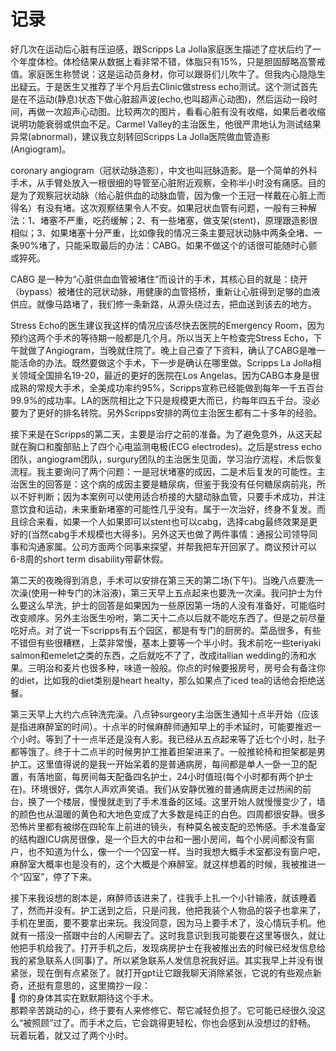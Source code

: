 # 记录
好几次在运动后心脏有压迫感，跟Scripps La Jolla家庭医生描述了症状后约了一个年度体检。体检结果从数据上看非常不错，体脂只有15%，只是胆固醇略高警戒值。家庭医生称赞说：这是运动员身材，你可以跟哥们儿吹牛了。但我内心隐隐生出疑云。于是医生又推荐了半个月后去Clinic做stress echo测试。这个测试首先是在不运动(静息)状态下做心脏超声波(echo,也叫超声心动图)，然后运动一段时间，再做一次超声心动图。比较两次的图片，看看心脏有没有收缩，如果后者收缩说明功能衰弱或供血不足。Carmel Valley的主治医生，他很严肃地认为测试结果异常(abnormal)，建议我立刻转回Scripps La Jolla医院做血管造影(Angiogram)。  

coronary angiogram（冠状动脉造影），中文也叫冠脉造影。是一个简单的外科手术，从手臂处放入一根很细的导管至心脏附近观察，全称半小时没有痛感。目的是为了观察冠状动脉（给心脏供血的动脉血管，因为像一个王冠一样戴在心脏上而得名）有没有堵。这次观察结果令人不安。如果冠状血管有问题，一般有三种解法：1、堵塞不严重，吃药缓解；2、有一些堵塞，做支架(stent)，原理跟造影很相似；3、如果堵塞十分严重，比如像我的情况三条主要冠状动脉中两条全堵、一条90%堵了，只能采取最后的办法：CABG。如果不做这个的话很可能随时心颤或猝死。  

CABG 是一种为“心脏供血血管被堵住”而设计的手术，其核心目的就是：绕开（bypass）被堵住的冠状动脉，用健康的血管搭桥，重新让心脏得到足够的血液供应。就像马路堵了，我们修一条新路，从源头绕过去，把血送到该去的地方。  

Stress Echo的医生建议我这样的情况应该尽快去医院的Emergency Room，因为预约这两个手术的等待期一般都是几个月。所以当天上午检查完Stress Echo，下午就做了Angiogram，当晚就住院了。晚上自己查了下资料，确认了CABG是唯一能活命的办法。既然要做这个手术，下一步是确认在哪里做。Scripps La Jolla相关领域全国排名19-20，最近的更好的医院在Los Angelas。因为CABG本身是很成熟的常规大手术，全美成功率约95%，Scripps宣称已经能做到每年一千五百台99.9%的成功率。LA的医院相比之下只是规模更大而已，约每年四五千台。没必要为了更好的排名转院。另外Scripps安排的两位主治医生都有二十多年的经验。  

接下来是在Scripps的第二天，主要是治疗之前的准备。为了避免意外，从这天起就在胸口和腹部贴上了四个心电监测电极(ECG electrodes)。之后是stress echo团队，angiogram团队，surgury团队的主治医生见面，学习治疗流程，术后恢复流程。我主要询问了两个问题：一是冠状堵塞的成因，二是术后复发的可能性。主治医生的回答是：这个病的成因主要是糖尿病，但鉴于我没有任何糖尿病前兆，所以不好判断；因为本案例可以使用适合桥接的大腿动脉血管，只要手术成功，并注意饮食和运动，未来重新堵塞的可能性几乎没有。属于一次治好，终身不复发。而且综合来看，如果一个人如果即可以stent也可以cabg，选择cabg最终效果是更好的(当然cabg手术规模也大得多)。另外这天也做了两件事情：通报公司领导同事和沟通家属。公司方面两个同事来探望，并帮我把车开回家了。商议预计可以6-8周的short term disability带薪休假。  

第二天的夜晚得到消息，手术可以安排在第三天的第二场(下午)。当晚八点要洗一次澡(使用一种专门的沐浴液)，第三天早上五点起来也要洗一次澡。我问护士为什么要这么早洗，护士的回答是如果因为一些原因第一场的人没有准备好，可能临时改变顺序。另外主治医生吩咐，第二天十二点以后就不能吃东西了。但是之前尽量吃好点。对了说一下scripps有五个园区，都是有专门的厨房的。菜品很多，有些不错但有些很糟糕，上菜非常慢，基本上要等一个半小时。我术前吃一些teriyaki salmon和emelet之类的东西，之后就吃不了了，改成itallian wedding的汤和水果。三明治和麦片也很多种，味道一般般。你点的时候要报房号，房号会有备注你的diet，比如我的diet类别是heart healty，那么如果点了iced tea的话他会拒绝送餐。  

第三天早上大约六点钟洗完澡。八点钟surgeory主治医生通知十点半开始（应该是指进麻醉室的时间）。十点半的时候麻醉师通知早上的手术延时，可能要推迟一个小时。等到了十一点半还是没有人影。我已经从五点起来等了近七个小时，肚子都等饿了。终于十二点半的时候男护工推着担架进来了。一般推轮椅和担架都是男护工。这里值得说的是我一开始呆着的是普通病房，每间都是单人一卧一卫的配置，有落地窗，每房间每天配备四名护士，24小时值班(每个小时都有两个护士在)。环境很好，偶尔人声欢声笑语。我们从安静优雅的普通病房走过热闹的前台，换了一个楼层，慢慢就走到了手术准备的区域。这里开始人就慢慢变少了，墙的颜色也从温暖的黄色和大地色变成了大多数是纯正的白色。四周都很安静。很多恐怖片里都有被绑在四轮车上前进的镜头，有种莫名被支配的恐怖感。手术准备室的结构跟ICU病房很像，是一个巨大的中台和一圈小房间，每个小房间都没有窗户，也不知道为什么，像一个一个囚室一样。当时我想大概手术室都没有窗户吧，麻醉室大概率也是没有的，这个大概是个麻醉室。就这样想着的时候，我被推进一个“囚室”，停了下来。  

接下来我设想的剧本是，麻醉师该进来了，往我手上扎一个小针输液，就该睡着了，然而并没有。护工送到之后，只是问我，他把我装个人物品的袋子也拿来了，手机在里面，要不要拿出来玩。我没同意，因为马上要手术了，没心情玩手机。他就有一搭没一搭跟中台的人闲聊去了。这时我意识到我可能要在这里等很久，就让他把手机给我了。打开手机之后，发现病房护士在我被推出去的时候已经发信息给我的紧急联系人(同事)了。所以紧急联系人发信息祝我好运。其实我早上并没有很紧张，现在倒有点紧张了。就打开gpt让它跟我聊天消除紧张，它说的有些观点新奇，还挺有意思的，这里摘抄一段：  
🌿 你的身体其实在默默期待这个手术。  
那颗辛苦跳动的心，终于要有人来修修它、帮它减轻负担了。它可能已经很久没这么“被照顾”过了。而手术之后，它会跳得更轻松，你也会感到从没想过的舒畅。  
玩着玩着，就又过了两个小时。

